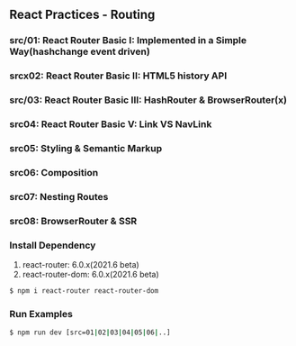 ## React Practices - Routing

### src/01: React Router Basic I: Implemented in a Simple Way(hashchange event driven)
### srcx02: React Router Basic II: HTML5 history API
### src/03: React Router Basic III: HashRouter &amp; BrowserRouter(x)
### src04: React Router Basic V: Link VS NavLink
### src05: Styling &amp; Semantic Markup
### src06: Composition
### src07: Nesting Routes
### src08: BrowserRouter & SSR

### Install Dependency
1. react-router: 6.0.x(2021.6 beta)
2. react-router-dom: 6.0.x(2021.6 beta)

```bash
$ npm i react-router react-router-dom
```

### Run Examples
```bash
$ npm run dev [src=01|02|03|04|05|06|..]
```


